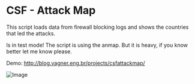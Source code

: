 CSF - Attack Map
============

This script loads data from firewall blocking logs and shows the countries that led the attacks.

Is in test mode! The script is using the anmap. But it is heavy, if you know better let me know please.

Demo: http://blog.vagner.eng.br/projects/csfattackmap/

![Image](http://blog.vagner.eng.br/projects/csfattackmap/mapa.png)

